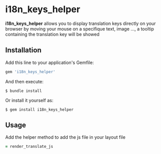 # i18n_keys_helper

**i18n_keys_helper** allows you to display translation keys directly on your browser
by moving your mouse on a specifique text, image ..., a tooltip containing the translation key will be showed


## Installation

Add this line to your application's Gemfile:

```ruby
gem 'i18n_keys_helper'
```

And then execute:

    $ bundle install

Or install it yourself as:

    $ gem install i18n_keys_helper

## Usage

Add the helper method to add the js file  in your layout file

```ruby
= render_translate_js
```
